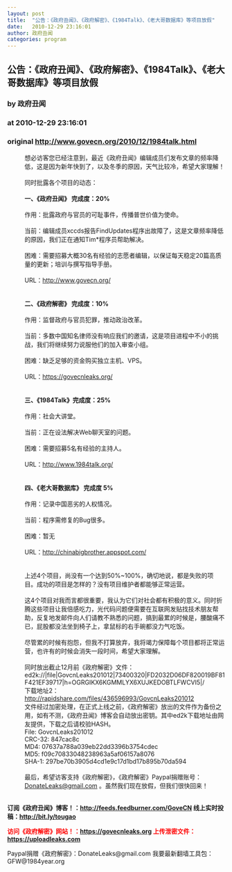 ```yaml
---
layout: post
title:  "公告：《政府丑闻》、《政府解密》、《1984Talk》、《老大哥数据库》等项目放假"
date:   2010-12-29 23:16:01
author: 政府丑闻
categories: program
---
```


## 公告：《政府丑闻》、《政府解密》、《1984Talk》、《老大哥数据库》等项目放假
### by 政府丑闻
### at 2010-12-29 23:16:01
### original <http://www.govecn.org/2010/12/1984talk.html>

<div><div style="margin-left:40px">想必访客您已经注意到，最近《政府丑闻》编辑成员们发布文章的频率降低，这是因为新年快到了，以及冬季的原因，天气比较冷，希望大家理解！<br><br>同时批露各个项目的动态：<br><br><b>一、《政府丑闻》 完成度：20%</b><br><br>作用：批露政府与官员的可耻事件，传播普世价值为使命。<br><br>当前：编辑成员xccds报告FindUpdates程序出故障了，这是文章频率降低的原因，我们正在通知Tim*程序员帮助解决。<br><br>困难：需要招募大概30名有经验的志愿者编辑，以保证每天稳定20篇高质量的更新；培训与撰写指导手册。<br><br>URL：<a title="http://www.govecn.org/" href="http://www.govecn.org/">http://www.govecn.org/</a><br><br><br><b>二、《政府解密》 完成度：10%</b><br><br>作用：监督政府与官员犯罪，推动政治改革。<br><br>当前：多数中国知名律师没有响应我们的邀请，这是项目进程中不小的挑战，我们将继续努力说服他们的加入审查小组。<br><br>困难：缺乏足够的资金购买独立主机、VPS。<br><br>URL：<a title="https://govecnleaks.org/" href="https://govecnleaks.org/">https://govecnleaks.org/</a><br><br><br><b>三、《1984Talk》完成度：25%</b><br><br>作用：社会大讲堂。<br><br>当前：正在设法解决Web聊天室的问题。<br><br>困难：需要招募5名有经验的主持人。<br><br>URL：<a title="http://www.1984talk.org/" href="http://www.1984talk.org/">http://www.1984talk.org/</a><br><br><b><br>四、《老大哥数据库》 完成度 5%</b><br><br>作用：记录中国恶劣的人权情况。<br><br>当前：程序需修复的Bug很多。<br><br>困难：暂无<br><br>URL：<a title="http://chinabigbrother.appspot.com/" href="http://chinabigbrother.appspot.com/">http://chinabigbrother.appspot.com/</a><br><br><br>上述4个项目，尚没有一个达到50%~100%，确切地说，都是失败的项目。成功的项目是怎样的？没有项目维护者都能够正常运营。<br><br>这4个项目对我而言都很重要，我认为它们对社会都有积极的意义。同时折腾这些项目让我倍感吃力，光代码问题便需要在互联网发贴找技术朋友帮助，反复地发邮件向人们请教不熟悉的问题，搞到最累的时候是，腰酸痛不已，屁股都没法坐到椅子上，拿鼠标的右手碗都没力气吃饭。<br><br>尽管累的时候有抱怨，但我不打算放弃，我将竭力保障每个项目都将正常运营，也许有的时候会消失一段时间，希望大家理解。<br><br>同时放出截止12月前《政府解密》文件：ed2k://|file|GovcnLeaks201012|73400320|FD2032D06DF820019BF81F421EF39717|h=OGRGIKX6KGMMLYX6XUJKEDOBTLFWCVI5|/<br>下载地址2：<a href="http://rapidshare.com/files/436596993/GovcnLeaks201012">http://rapidshare.com/files/436596993/GovcnLeaks201012</a><br>文件经过加密处理，在正式上线之前，《政府解密》放出的文件作为备份之用，如有不测，《政府丑闻》博客会自动放出密钥。其中ed2k下载地址由网友提供，下载之后请校验HASH。<br>File: GovcnLeaks201012<br>CRC-32: 847cac8c<br>MD4: 07637a788a039eb22dd3396b3754cdec<br>MD5: f09c70833048238963a5af06157a8076<br>SHA-1: 297be70b3905d4cd1e9c17d1bd17b895b70da594<br><br>最后，希望访客支持《政府解密》，《政府解密》Paypal捐赠账号：<a href="mailto:DonateLeaks@gmail.com">DonateLeaks@gmail.com</a> 。虽然我们现在放假，但我们很快回来！<br></div><br></div><div><p></p>
<b>订阅《政府丑闻》博客！：<a href="https://www.google.com/reader/view/feed/http://feeds.feedburner.com/GoveCN">http://feeds.feedburner.com/GoveCN</a>  线上实时投稿：<a href="http://bit.ly/tougao">http://bit.ly/tougao</a></b>
<p></p>
<b><font color="red">访问《政府解密》网站！：<a href="http://goo.gl/1Xhlz">https://govecnleaks.org</a> 上传泄密文件：<a href="http://goo.gl/ImRrL">https://uploadleaks.com</a></font></b>
<p></p>
Paypal捐赠《政府解密》：DonateLeaks@gmail.com  我要最新翻墙工具包：GFW@1984year.org<img width="1" height="1" src="https://blogger.googleusercontent.com/tracker/5836956241912134551-8631341263994837448?l=www.govecn.org" alt=""></div><img src="http://feeds.feedburner.com/~r/GoveCN/~4/9UEcTFQsRiw" height="1" width="1">